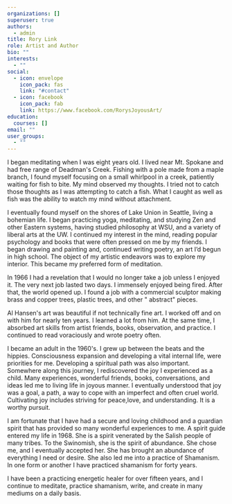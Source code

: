 ```yaml
---
organizations: []
superuser: true
authors:
  - admin
title: Rory Link
role: Artist and Author
bio: ""
interests:
  - ""
social:
  - icon: envelope
    icon_pack: fas
    link: "#contact"
  - icon: facebook
    icon_pack: fab
    link: https://www.facebook.com/RorysJoyousArt/
education:
  courses: []
email: ""
user_groups:
  - ""
---
```

I began meditating when I was eight years old. I lived near Mt. Spokane and had free range of Deadman's Creek. Fishing with a pole made from a maple branch, I found myself focusing on a small whirlpool in a creek, patiently waiting for fish to bite. My mind observed my thoughts. I tried not to catch those thoughts as I was attempting to catch a fish. What I caught as well as fish was the ability to watch my mind without attachment.

I eventually found myself on the shores of Lake Union in Seattle, living a bohemian life. I began practicing yoga, meditating, and studying Zen and other Eastern systems, having studied philosophy at WSU, and a variety of liberal arts at the UW. I continued my interest in the mind, reading popular psychology and books that were often pressed on me by my friends. I began drawing and painting and, continued writing poetry, an art I’d begun in high school. The object of my artistic endeavors was to explore my interior. This became my preferred form of meditation.

In 1966 I had a revelation that I would no longer take a job unless I enjoyed it. The very next job lasted two days. I immensely enjoyed being fired. After that, the world opened up. I found a job with a commercial sculptor making brass and copper trees, plastic trees, and other " abstract" pieces.

Al Hansen's art was beautiful if not technically fine art. I worked off and on with him for nearly ten years. I learned a lot from him. At the same time, I absorbed art skills from artist friends, books, observation, and practice. I continued to read voraciously and wrote poetry often.

I became an adult in the 1960's. I grew up between the beats and the hippies. Consciousness expansion and developing a vital internal life, were priorities for me. Developing a spiritual path was also important. Somewhere along this journey, I rediscovered the joy I experienced as a child. Many experiences, wonderful friends, books, conversations, and ideas led me to living life in joyous manner. I eventually understood that joy was a goal, a path, a way to cope with an imperfect and often cruel world. Cultivating joy includes striving for peace,love, and understanding. It is a worthy pursuit.

I am fortunate that I have had a secure and loving childhood and a guardian spirit that has provided so many wonderful experiences to me. A spirit guide entered my life in 1968. She is a spirit venerated by the Salish people of many tribes. To the Swinomish, she is the spirit of abundance. She chose me, and I eventually accepted her. She has brought an abundance of everything I need or desire. She also led me into a practice of Shamanism. In one form or another I have practiced shamanism for forty years.

I have been a practicing energetic healer for over fifteen years, and I continue to meditate, practice shamanism, write, and create in many mediums on a daily basis.